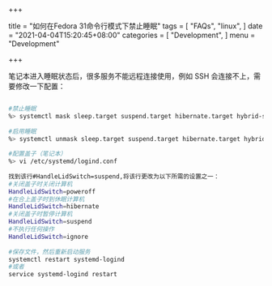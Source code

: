 +++

title = "如何在Fedora 31命令行模式下禁止睡眠"
tags = [
    "FAQs",
    "linux",
]
date = "2021-04-04T15:20:45+08:00"
categories = [
    "Development",
]
menu = "Development"

+++

笔记本进入睡眠状态后，很多服务不能远程连接使用，例如 SSH 会连接不上，需要修改一下配置：  

```bash

#禁止睡眠
%> systemctl mask sleep.target suspend.target hibernate.target hybrid-sleep.target
 
#启用睡眠
%> systemctl unmask sleep.target suspend.target hibernate.target hybrid-sleep.target
 
#配置盖子（笔记本）
%> vi /etc/systemd/logind.conf
 
找到该行#HandleLidSwitch=suspend,将该行更改为以下所需的设置之一：
#关闭盖子时关闭计算机
HandleLidSwitch=poweroff
#在合上盖子时到休眠计算机
HandleLidSwitch=hibernate
#关闭盖子时暂停计算机
HandleLidSwitch=suspend
#不执行任何操作
HandleLidSwitch=ignore
 
#保存文件，然后重新启动服务
systemctl restart systemd-logind
#或者
service systemd-logind restart
```

<!--more-->